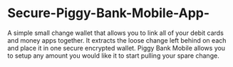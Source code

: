 # Secure-Piggy-Bank-Mobile-App-
A simple small change wallet that allows you to link all of your debit cards and money apps together. It extracts the loose change left behind on each and place it in one secure encrypted wallet. Piggy Bank Mobile allows you to setup any amount you would like it to start pulling your spare change. 
